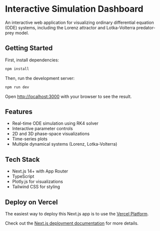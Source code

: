 # Interactive Simulation Dashboard

An interactive web application for visualizing ordinary differential equation (ODE) systems, including the Lorenz attractor and Lotka-Volterra predator-prey model.

## Getting Started

First, install dependencies:

```bash
npm install
```

Then, run the development server:

```bash
npm run dev
```

Open [http://localhost:3000](http://localhost:3000) with your browser to see the result.

## Features

- Real-time ODE simulation using RK4 solver
- Interactive parameter controls
- 2D and 3D phase-space visualizations
- Time-series plots
- Multiple dynamical systems (Lorenz, Lotka-Volterra)

## Tech Stack

- Next.js 14+ with App Router
- TypeScript
- Plotly.js for visualizations
- Tailwind CSS for styling

## Deploy on Vercel

The easiest way to deploy this Next.js app is to use the [Vercel Platform](https://vercel.com/new).

Check out the [Next.js deployment documentation](https://nextjs.org/docs/deployment) for more details.
